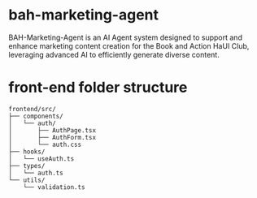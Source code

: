 # bah-marketing-agent
BAH-Marketing-Agent is an AI Agent system designed to support and enhance marketing content creation for the Book and Action HaUI Club, leveraging advanced AI to efficiently generate diverse content.

# front-end folder structure
```
frontend/src/
├── components/
│   └── auth/
│       ├── AuthPage.tsx
│       ├── AuthForm.tsx
│       └── auth.css
├── hooks/
│   └── useAuth.ts
├── types/
│   └── auth.ts
└── utils/
    └── validation.ts
```